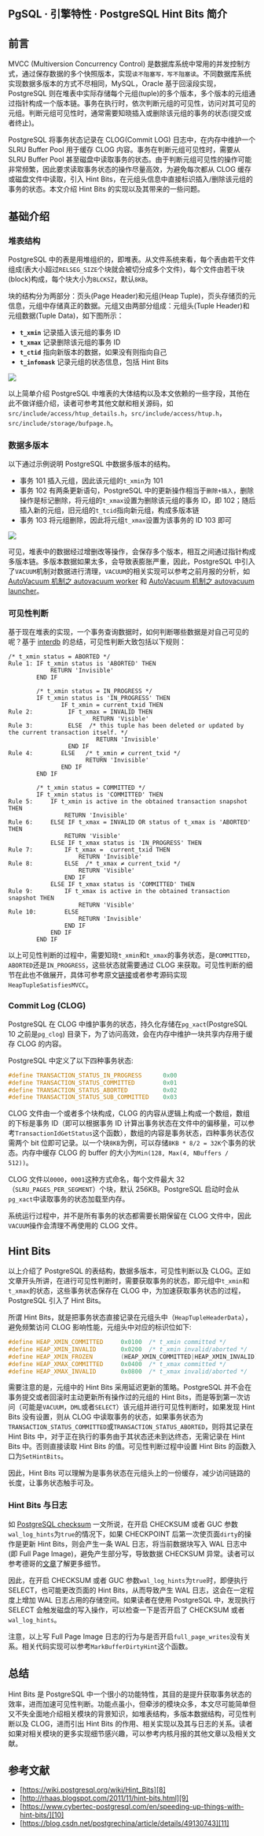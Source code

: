 ## PgSQL · 引擎特性 · PostgreSQL Hint Bits 简介


    
## 前言

MVCC (Multiversion Concurrency Control) 是数据库系统中常用的并发控制方式，通过保存数据的多个快照版本，实现`读不阻塞写，写不阻塞读`。不同数据库系统实现数据多版本的方式不尽相同，MySQL，Oracle 基于回滚段实现，PostgreSQL 则在堆表中实际存储每个元组(tuple)的多个版本，多个版本的元组通过指针构成一个版本链。事务在执行时，依次判断元组的可见性，访问对其可见的元组。判断元组可见性时，通常需要知晓插入或删除该元组的事务的状态(提交或者终止)。  


PostgreSQL 将事务状态记录在 CLOG(Commit LOG) 日志中，在内存中维护一个 SLRU Buffer Pool 用于缓存 CLOG 内容。事务在判断元组可见性时，需要从 SLRU Buffer Pool 甚至磁盘中读取事务的状态。由于判断元组可见性的操作可能非常频繁，因此要求读取事务状态的操作尽量高效，为避免每次都从 CLOG 缓存或磁盘文件中读取，引入 Hint Bits，在元组头信息中直接标识插入/删除该元组的事务的状态。本文介绍 Hint Bits 的实现以及其带来的一些问题。  

## 基础介绍
### 堆表结构

PostgreSQL 中的表是用堆组织的，即堆表。从文件系统来看，每个表由若干文件组成(表大小超过`RELSEG_SIZE`个块就会被切分成多个文件)，每个文件由若干块(block)构成，每个块大小为`BLCKSZ`，默认`8KB`。  


块的结构分为两部分：页头(Page Header)和元组(Heap Tuple)，页头存储页的元信息，元组中存储真正的数据。元组又由两部分组成：元组头(Tuple Header)和元组数据(Tuple Data)，如下图所示：  


* **`t_xmin`**  记录插入该元组的事务 ID
* **`t_xmax`**  记录删除该元组的事务 ID
* **`t_ctid`**  指向新版本的数据，如果没有则指向自己
* **`t_infomask`**  记录元组的状态信息，包括 Hint Bits



![][0]  


以上简单介绍 PostgreSQL 中堆表的大体结构以及本文依赖的一些字段，其他在此不做详细介绍，读者可参考其他文献和相关源码，如`src/include/access/htup_details.h`，`src/include/access/htup.h`，`src/include/storage/bufpage.h`。  

### 数据多版本

以下通过示例说明 PostgreSQL 中数据多版本的结构。  

* 事务 101 插入元组，因此该元组的`t_xmin`为 101
* 事务 102 有两条更新语句，PostgreSQL 中的更新操作相当于`删除+插入`，删除操作是标记删除，将元组的`t_xmax`设置为删除该元组的事务 ID，即 102；随后插入新的元组，旧元组的`t_tcid`指向新元组，构成多版本链
* 事务 103 将元组删除，因此将元组`t_xmax`设置为该事务的 ID 103 即可



![][1]  


可见，堆表中的数据经过增删改等操作，会保存多个版本，相互之间通过指针构成多版本链。多版本数据如果太多，会导致表膨胀严重，因此，PostgreSQL 中引入了`VACUUM`机制对数据进行清理，`VACUUM`的相关实现可以参考之前月报的分析，如 [AutoVacuum 机制之 autovacuum worker][2] 和 [AutoVacuum 机制之 autovacuum launcher][3]。  

### 可见性判断

基于现在堆表的实现，一个事务查询数据时，如何判断哪些数据是对自己可见的呢？基于 [interdb][4] 的总结，可见性判断大致包括以下规则：  

```LANG
/* t_xmin status = ABORTED */
Rule 1: IF t_xmin status is 'ABORTED' THEN
            RETURN 'Invisible'
        END IF
        
        /* t_xmin status = IN_PROGRESS */
        IF t_xmin status is 'IN_PROGRESS' THEN
    	       IF t_xmin = current_txid THEN
Rule 2:          IF t_xmax = INVALID THEN
			            RETURN 'Visible'
Rule 3:          ELSE  /* this tuple has been deleted or updated by the current transaction itself. */
			             RETURN 'Invisible'
                 END IF
Rule 4:        ELSE   /* t_xmin ≠ current_txid */
		              RETURN 'Invisible'
               END IF
        END IF
             
        /* t_xmin status = COMMITTED */
        IF t_xmin status is 'COMMITTED' THEN
Rule 5:     IF t_xmin is active in the obtained transaction snapshot THEN
                RETURN 'Invisible'
Rule 6:     ELSE IF t_xmax = INVALID OR status of t_xmax is 'ABORTED' THEN
                RETURN 'Visible'
            ELSE IF t_xmax status is 'IN_PROGRESS' THEN
Rule 7:         IF t_xmax =  current_txid THEN
                    RETURN 'Invisible'
Rule 8:         ELSE  /* t_xmax ≠ current_txid */
                    RETURN 'Visible'
                END IF
            ELSE IF t_xmax status is 'COMMITTED' THEN
Rule 9:         IF t_xmax is active in the obtained transaction snapshot THEN
                    RETURN 'Visible'
Rule 10:        ELSE
                    RETURN 'Invisible'
                END IF
            END IF
        END IF

```


以上可见性判断的过程中，需要知晓`t_xmin`和`t_xmax`的事务状态，是`COMMITTED`，`ABORTED`还是`IN_PROGRESS`，这些状态就需要通过 CLOG 来获取。可见性判断的细节在此也不做展开，具体可参考原文[链接][5]或者参考源码实现`HeapTupleSatisfiesMVCC`。  

### Commit Log (CLOG)

PostgreSQL 在 CLOG 中维护事务的状态，持久化存储在`pg_xact`(PostgreSQL 10 之前是`pg_clog`) 目录下，为了访问高效，会在内存中维护一块共享内存用于缓存 CLOG 的内容。  


PostgreSQL 中定义了以下四种事务状态:  

```cpp
#define TRANSACTION_STATUS_IN_PROGRESS		0x00
#define TRANSACTION_STATUS_COMMITTED		0x01
#define TRANSACTION_STATUS_ABORTED			0x02
#define TRANSACTION_STATUS_SUB_COMMITTED	0x03

```


CLOG 文件由一个或者多个块构成，CLOG 的内容从逻辑上构成一个数组，数组的下标是事务 ID（即可以根据事务 ID 计算出事务状态在文件中的偏移量，可以参考`TransactionIdGetStatus`这个函数），数组的内容是事务状态，四种事务状态仅需两个 bit 位即可记录。以一个块`8KB`为例，可以存储`8KB * 8/2 = 32K`个事务的状态。内存中缓存 CLOG 的 buffer 的大小为`Min(128, Max(4, NBuffers / 512))`。  


CLOG 文件以`0000`，`0001`这种方式命名，每个文件最大 32（`SLRU_PAGES_PER_SEGMENT`）个块，默认 256KB。PostgreSQL 启动时会从`pg_xact`中读取事务的状态加载至内存。  


系统运行过程中，并不是所有事务的状态都需要长期保留在 CLOG 文件中，因此`VACUUM`操作会清理不再使用的 CLOG 文件。  

## Hint Bits

以上介绍了 PostgreSQL 的表结构，数据多版本，可见性判断以及 CLOG。正如文章开头所讲，在进行可见性判断时，需要获取事务的状态，即元组中`t_xmin`和`t_xmax`的状态，这些事务状态保存在 CLOG 中，为加速获取事务状态的过程，PostgreSQL 引入了 Hint Bits。  


所谓 Hint Bits，就是把事务状态直接记录在元组头中（`HeapTupleHeaderData`），避免频繁访问 CLOG 影响性能，元组头中对应的标识位如下:  

```cpp
#define HEAP_XMIN_COMMITTED		0x0100	/* t_xmin committed */
#define HEAP_XMIN_INVALID		0x0200	/* t_xmin invalid/aborted */
#define HEAP_XMIN_FROZEN		(HEAP_XMIN_COMMITTED|HEAP_XMIN_INVALID)
#define HEAP_XMAX_COMMITTED		0x0400	/* t_xmax committed */
#define HEAP_XMAX_INVALID		0x0800	/* t_xmax invalid/aborted */

```


需要注意的是，元组中的 Hint Bits 采用延迟更新的策略。PostgreSQL 并不会在事务提交或者回滚时主动更新所有操作过的元组的 Hint Bits，而是等到第一次访问（可能是`VACUUM`，`DML`或者`SELECT`）该元组并进行可见性判断时，如果发现 Hint Bits 没有设置，则从 CLOG 中读取事务的状态，如果事务状态为`TRANSACTION_STATUS_COMMITTED`或`TRANSACTION_STATUS_ABORTED`，则将其记录在 Hint Bits 中，对于正在执行的事务由于其状态还未到达终态，无需记录在 Hint Bits 中。否则直接读取 Hint Bits 的值。可见性判断过程中设置 Hint Bits 的函数入口为`SetHintBits`。  


因此，Hint Bits 可以理解为是事务状态在元组头上的一份缓存，减少访问链路的长度，让事务状态触手可及。  

### Hint Bits 与日志

如 [PostgreSQL checksum][6] 一文所说，在开启 CHECKSUM 或者 GUC 参数`wal_log_hints`为`true`的情况下，如果 CHECKPOINT 后第一次使页面`dirty`的操作是更新 Hint Bits，则会产生一条 WAL 日志，将当前数据块写入 WAL 日志中(即 Full Page Image)，避免产生部分写，导致数据 CHECKSUM 异常。读者可以参考德哥的[文章][7]了解更多细节。  


因此，在开启 CHECKSUM 或者 GUC 参数`wal_log_hints`为`true`时，即便执行 SELECT，也可能更改页面的 Hint Bits，从而导致产生 WAL 日志，这会在一定程度上增加 WAL 日志占用的存储空间。如果读者在使用 PostgreSQL 中，发现执行 SELECT 会触发磁盘的写入操作，可以检查一下是否开启了 CHECKSUM 或者`wal_log_hints`。  


注意，以上写 Full Page Image 日志的行为与是否开启`full_page_writes`没有关系。相关代码实现可以参考`MarkBufferDirtyHint`这个函数。  

## 总结

Hint Bits 是 PostgreSQL 中一个很小的功能特性，其目的是提升获取事务状态的效率，进而加速可见性判断。功能点虽小，但牵涉的模块众多，本文尽可能简单但又不失全面地介绍相关模块的背景知识，如堆表结构，多版本数据结构，可见性判断以及 CLOG，进而引出 Hint Bits 的作用、相关实现以及其与日志的关系。读者如果对相关模块的更多实现细节感兴趣，可以参考内核月报的其他文章以及相关文献。  

## 参考文献

* [https://wiki.postgresql.org/wiki/Hint_Bits][8]
* [http://rhaas.blogspot.com/2011/11/hint-bits.html][9]
* [https://www.cybertec-postgresql.com/en/speeding-up-things-with-hint-bits/][10]
* [https://blog.csdn.net/postgrechina/article/details/49130743][11]



[2]: http://mysql.taobao.org/monthly/2018/02/04/
[3]: http://mysql.taobao.org/monthly/2017/12/04/
[4]: http://www.interdb.jp/pg/pgsql05.html
[5]: http://www.interdb.jp/pg/pgsql05.html
[6]: https://yq.aliyun.com/articles/675942?spm=a2c4e.11155435.0.0.633e3312Jjfij7
[7]: https://blog.csdn.net/postgrechina/article/details/49130743
[8]: https://wiki.postgresql.org/wiki/Hint_Bits
[9]: http://rhaas.blogspot.com/2011/11/hint-bits.html
[10]: https://www.cybertec-postgresql.com/en/speeding-up-things-with-hint-bits/
[11]: https://blog.csdn.net/postgrechina/article/details/49130743
[0]: http://ata2-img.cn-hangzhou.img-pub.aliyun-inc.com/0b2c9e3c719b6d0e8e6192d26b1430d3.png
[1]: http://ata2-img.cn-hangzhou.img-pub.aliyun-inc.com/bd7de6ebeba357e787d7d2acc51f5040.png